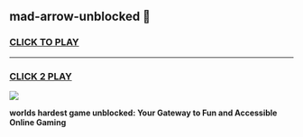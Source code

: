 
## mad-arrow-unblocked 👋
<h3>
<a href="https://premium.freeplayer.one?title=mad-arrow-unblocked&ref=14F">CLICK TO PLAY</a></h3>
<hr>

<h3>
<a href="https://premium.freeplayer.one?title=mad-arrow-unblocked&ref=14F">CLICK 2 PLAY</a>
  
</h3>

<a href="https://premium.freeplayer.one?title=mad-arrow-unblocked&ref=12F/"><img src="https://clearcache.store/games.png"></a>


**worlds hardest game unblocked: Your Gateway to Fun and Accessible Online Gaming**

